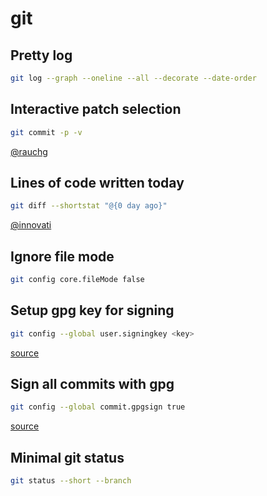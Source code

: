 # git

## Pretty log

```sh
git log --graph --oneline --all --decorate --date-order
```

## Interactive patch selection

```sh
git commit -p -v
```

[@rauchg](https://twitter.com/rauchg/status/778297310694416384)

## Lines of code written today

```sh
git diff --shortstat "@{0 day ago}"
```

[@innovati](https://twitter.com/innovati/status/707386314530930689)

## Ignore file mode

```sh
git config core.fileMode false
```

## Setup gpg key for signing

```sh
git config --global user.signingkey <key>
```

[source](https://git-scm.com/book/en/v2/Git-Tools-Signing-Your-Work)

## Sign all commits with gpg

```sh
git config --global commit.gpgsign true
```

[source](http://stackoverflow.com/questions/10077996/sign-git-commits-with-gpg/20628543#20628543)

## Minimal git status

```sh
git status --short --branch
```
